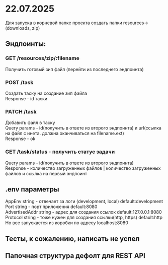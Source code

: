# 22.07.2025
Для запуска в корневой папке проекта создать папки resources->(downloads, zip)
## Эндпоинты:
### GET /resources/zip/:filename  
Получить готовый зип файл (перейти из последнего эндпоинта)
### POST /task  
Создать таску на создание зип файла  
Response - id таски  
### PATCH /task  
Добавить файл в таску  
Query params - id(получить в ответе из второго эндпоинта) и url(ссылка на файл с инета. должна оканчиваться на filename.ext)  
Response - ok  
### GET /task/status - получить статус задачи
Query params - id(получить в ответе из второго эндпоинта)  
Response - количество загруженных файлов | количество загруженных файлов и ссылка на первый эндпоинт  
## .env параметры
AppEnv         string - отвечает за логи (development, local) default:development  
Port           string - порт приложения default:8080  
AdvertisedAddr string - адрес для создания ссылок default:127.0.0.1:8080  
Protocol       string - тоже нужен для создания ссылки(http, https) default:http  
Но все запускается из коробки по адресу localhost:8080
## Тесты, к сожалению, написать не успел
## Папочная структура дефолт для REST API
